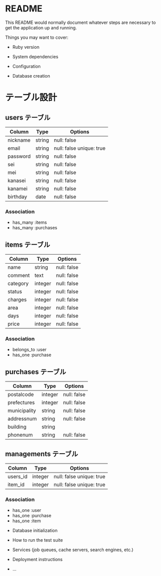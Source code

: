 # README

This README would normally document whatever steps are necessary to get the
application up and running.

Things you may want to cover:

* Ruby version

* System dependencies

* Configuration

* Database creation

# テーブル設計

## users テーブル

| Column   | Type   | Options     |
| -------- | ------ | ----------- |
| nickname | string | null: false |
| email    | string | null: false unique: true|
| password | string | null: false |
| sei      | string | null: false |
| mei      | string | null: false |
| kanasei  | string | null: false |
| kanamei  | string | null: false |
| birthday |  date  | null: false |

### Association

- has_many :items
- has_many :purchases

## items テーブル

| Column  | Type       | Options     |
| ------- | ---------- | ------------|
| name    | string     | null: false |
| comment | text       | null: false |
| category| integer    | null: false |
| status  | integer    | null: false |
| charges | integer    | null: false |
| area    | integer    | null: false |
| days    | integer    | null: false |
| price   | integer    | null: false |

### Association

- belongs_to :user
- has_one :purchase

## purchases テーブル

| Column       | Type       | Options                        |
| -------      | ---------- | ------------------------------ |
| postalcode   | integer | null: false |
| prefectures  | integer | null: false |
| municipality | string  | null: false |
| addressnum   | string  | null: false |
| building     | string  |             |
| phonenum     | string  | null: false |


## managements テーブル

| Column   | Type       | Options     |
| -------  | ---------- | ----------- |
| users_id | integer    | null: false unique: true|
| item_id  | integer    | null: false unique: true|

### Association

- has_one :user
- has_one :purchase
- has_one :item


* Database initialization

* How to run the test suite

* Services (job queues, cache servers, search engines, etc.)

* Deployment instructions

* ...
